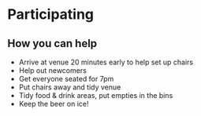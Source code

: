 # Participating

## How you can help
- Arrive at venue 20 minutes early to help set up chairs
- Help out newcomers
- Get everyone seated for 7pm
- Put chairs away and tidy venue
- Tidy food & drink areas, put empties in the bins
- Keep the beer on ice!
